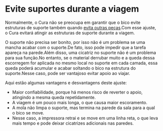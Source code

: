 Evite suportes durante a viagem
====
Normalmente, o Cura não se preocupa em garantir que o bico evite estruturas de suporte também quando [evita outras peças](Travel_avoid_Other_Parts.md).Com esse ajuste, o Cura evitará atingir as estruturas de suporte durante a viagem.

O suporte não precisa ser bonito, por isso não é um problema se uma mancha acabar com o suporte.De fato, isso pode impedir que a tarefa apareça na parede.Além disso, uma cicatriz no suporte não é um problema para sua função.No entanto, se o material derrubar muito e a queda dessa escorregem for aplicada no mesmo local no suporte em cada camada, essa queda poderá acumular e acabar soltando o bico na estrutura do suporte.Nesse caso, pode ser vantajoso evitar apoio ao viajar.

Aqui estão algumas vantagens e desvantagens deste ajuste:
* Maior confiabilidade, porque há menos risco de reverter o apoio, atingindo a mesma queda repetidamente.
* A viagem é um pouco mais longa, o que causa maior escoramento.
* A mola não limpa o suporte, mas termina na parede da sala para a qual o bico se move.
* Nesse caso, a impressora retrai e se move em uma linha reta, o que leva mais tempo e pode deixar cicatrizes adicionais nas paredes.
